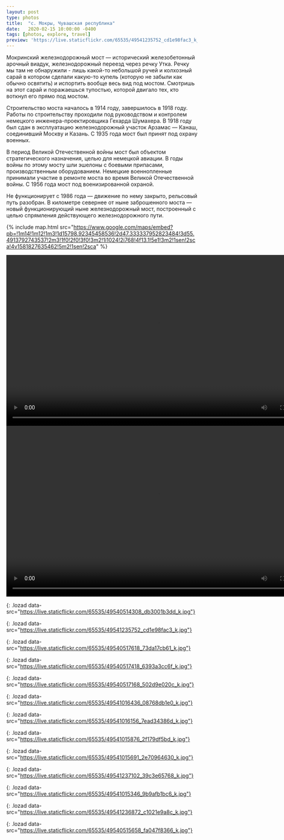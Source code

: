 ```yaml
---
layout: post
type: photos
title:  "с. Мокры, Чувашская республика"
date:   2020-02-15 10:00:00 -0400
tags: [photos, explore, travel]
preview: 'https://live.staticflickr.com/65535/49541235752_cd1e98fac3_k_d.jpg'
---
```


Мокринский железнодорожный мост — исторический железобетонный арочный виадук, железнодорожный переезд через речку Утка. Речку мы там не обнаружили - лишь какой-то небольшой ручей и колхозный сарай в котором сделали какую-то купель (которую не забыли как обычно освятить) и испортить вообще весь вид под мостом. Смотришь на этот сарай и поражаешься тупостью, которой двигало тех, кто воткнул его прямо под мостом.

Строительство моста началось в 1914 году, завершилось в 1918 году. Работы по строительству проходили под руководством и контролем немецкого инженера-проектировщика Гехарда Шумахера. В 1918 году был сдан в эксплуатацию железнодорожный участок Арзамас — Канаш, соединивший Москву и Казань. С 1935 года мост был принят под охрану военных.

В период Великой Отечественной войны мост был объектом стратегического назначения, целью для немецкой авиации. В годы войны по этому мосту шли эшелоны с боевыми припасами, производственным оборудованием. Немецкие военнопленные принимали участие в ремонте моста во время Великой Отечественной войны. С 1956 года мост под военизированной охраной.

Не функционирует с 1986 года — движение по нему закрыто, рельсовый путь разобран. В километре севернее от ныне заброшенного моста — новый функционирующий ныне железнодорожный мост, построенный с целью спрямления действующего железнодорожного пути.

{% include map.html src="https://www.google.com/maps/embed?pb=!1m14!1m12!1m3!1d15798.92345458536!2d47.333337952823484!3d55.4913792743537!2m3!1f0!2f0!3f0!3m2!1i1024!2i768!4f13.1!5e1!3m2!1sen!2sca!4v1581827635462!5m2!1sen!2sca" %}

<div class="post-video"><video width="800" height="450" controls preload="metadata"><source src="https://www.flickr.com/video_download.gne?id=49541014801" type="video/mp4"></video></div>

<div class="post-video"><video width="800" height="450" controls preload="metadata"><source src="https://www.flickr.com/video_download.gne?id=49540514798" type="video/mp4"></video></div>

![](){: .lozad data-src="https://live.staticflickr.com/65535/49540514308_db3001b3dd_k.jpg"}

![](){: .lozad data-src="https://live.staticflickr.com/65535/49541235752_cd1e98fac3_k.jpg"}

![](){: .lozad data-src="https://live.staticflickr.com/65535/49540517618_73da17cb61_k.jpg"}

![](){: .lozad data-src="https://live.staticflickr.com/65535/49540517418_6393a3cc6f_k.jpg"}

![](){: .lozad data-src="https://live.staticflickr.com/65535/49540517168_502d9e020c_k.jpg"}

![](){: .lozad data-src="https://live.staticflickr.com/65535/49541016436_08768db1e0_k.jpg"}

![](){: .lozad data-src="https://live.staticflickr.com/65535/49541016156_7ead34386d_k.jpg"}

![](){: .lozad data-src="https://live.staticflickr.com/65535/49541015876_2f179df5bd_k.jpg"}

![](){: .lozad data-src="https://live.staticflickr.com/65535/49541015691_2e70964630_k.jpg"}

![](){: .lozad data-src="https://live.staticflickr.com/65535/49541237102_39c3e65768_k.jpg"}

![](){: .lozad data-src="https://live.staticflickr.com/65535/49541015346_9b9afb1bc6_k.jpg"}

![](){: .lozad data-src="https://live.staticflickr.com/65535/49541236872_c1021e9a8c_k.jpg"}

![](){: .lozad data-src="https://live.staticflickr.com/65535/49540515658_fa047f8366_k.jpg"}
